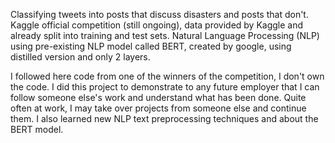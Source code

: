 Classifying tweets into posts that discuss disasters and posts that don't.
Kaggle official competition (still ongoing), data provided by Kaggle and already split into training and test sets.
Natural Language Processing (NLP) using pre-existing NLP model called BERT, created by google, using distilled version and only 2 layers.

I followed  here code from one of the winners of the competition, I don't own the code.
I did this project to demonstrate to any future employer that I can follow someone else's work and understand what has been done.
Quite often at work, I may take over projects from someone else and continue them.
I also learned new NLP text preprocessing techniques and about the BERT model.
